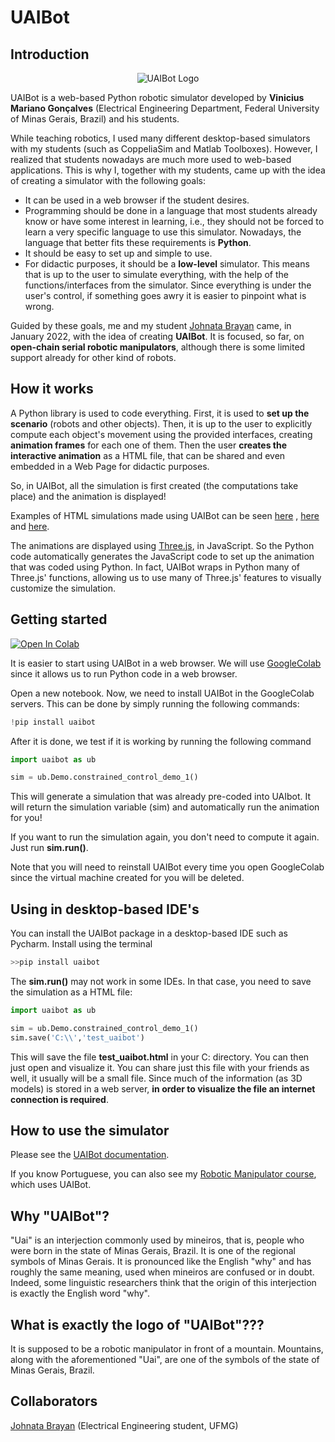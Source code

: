 

<h1>UAIBot</h1>

<h2>Introduction</h2>

<p align="center">
    <img src="https://viniciusmgn.github.io/aulas_manipuladores/presentation/images/aula1/logouaibot.svg" alt="UAIBot Logo"/>
</p>

UAIBot is a web-based Python robotic simulator developed by <strong>Vinicius Mariano Gonçalves</strong>  (Electrical Engineering Department, Federal University of Minas Gerais, Brazil) and his students. 

While teaching robotics, I used many different desktop-based simulators with my students (such as CoppeliaSim and Matlab Toolboxes). However, I realized that students nowadays are much more used to web-based applications. This is why I, together with my students, came up with the idea of creating a simulator with the following goals:

<ul>
  <li>It can be used in a web browser if the student desires.</li>
  <li>Programming should be done in a language that most students already know or have some interest in learning, i.e., they should not be forced to learn a very specific language to use this simulator. Nowadays, the language that better fits these requirements is <strong>Python</strong>.  </li>
  <li>It should be easy to set up and simple to use.</li>
  <li>For didactic purposes, it should be a <strong>low-level</strong> simulator. This means that is up to the user to simulate everything, with the help of the functions/interfaces from the simulator. Since everything is under the user's control, if something goes awry it is easier to pinpoint what is wrong.</li>
  
</ul>

Guided by these goals, me and my student [Johnata Brayan](http://setpointcapybara.com/site/) came, in January 2022,  with the idea of creating <strong>UAIBot</strong>.
It is focused, so far, on <strong>open-chain serial robotic manipulators</strong>, although there is some limited support already for other kind of robots.

<h2>How it works</h2>

A Python library is used to code everything. First, it is used to <strong>set up the scenario</strong> (robots and other objects). Then, it is up to the user to explicitly compute each object's movement using the provided interfaces, creating <strong>animation frames</strong> for each one of them.  Then the user <strong> creates the interactive animation</strong> as a HTML file, that can be shared and even embedded in a Web Page for didactic purposes.

So, in UAIBot, all the simulation is first created (the computations take place) and the animation is displayed!

Examples of HTML simulations made using UAIBot can be seen [here](https://viniciusmgn.github.io/aulas_manipuladores/presentation/images/aula1/democontrole1.html) , [here](https://viniciusmgn.github.io/aulas_manipuladores/presentation/images/aula5/anim9.html) and [here](https://viniciusmgn.github.io/aulas_manipuladores/presentation/images/aula1/democontrole2.html).

The animations are displayed using [Three.js](https://threejs.org/), in JavaScript. So the Python code automatically generates the JavaScript code to set up the animation that was coded using Python. In fact, UAIBot wraps in Python many of Three.js' functions, allowing us to use many of Three.js' features to visually customize the simulation.

<h2>Getting started</h2>

[![Open In Colab](https://colab.research.google.com/assets/colab-badge.svg)](https://colab.research.google.com/drive/1i3sxpV_DvVr_WH3vPFoN-ZPSP0ktpFlx?usp=sharing)

It is easier to start using UAIBot in a web browser. We will use [GoogleColab](https://colab.research.google.com/) since it allows us to run Python code in a web browser.

Open a new notebook. Now, we need to install UAIBot in the GoogleColab servers. This can be done by simply running the following commands:

```python
!pip install uaibot
```

After it is done, we test if it is working by running the following command

```python
import uaibot as ub

sim = ub.Demo.constrained_control_demo_1()
```

This will generate a simulation that was already pre-coded into UAIbot. It will return the simulation variable (sim) and automatically run the animation for you!

If you want to run the simulation again, you don't need to compute it again. Just run <strong>sim.run()</strong>.

Note that you will need to reinstall UAIBot every time you open GoogleColab since the virtual machine created for you will be deleted.

<h2>Using in desktop-based IDE's</h2>

You can install the UAIBot package in a desktop-based IDE such as Pycharm. Install using the terminal

```python
>>pip install uaibot
```

The <strong>sim.run()</strong> may not work in some IDEs. In that case, you need to save the simulation as a HTML file:

```python
import uaibot as ub

sim = ub.Demo.constrained_control_demo_1()
sim.save('C:\\','test_uaibot')
```

This will save the file <strong>test_uaibot.html</strong> in your C: directory. You can then just open and visualize it. You can share just this file with your friends as well, it usually will be a small file. Since much of the information (as 3D models) is stored in a web server, <strong>in order to visualize the file an internet connection is required</strong>.

<h2>How to use the simulator</h2>

Please see the [UAIBot documentation](http://uaibot.github.io/).

If you know Portuguese, you can also see my [Robotic Manipulator course](https://viniciusmgn.github.io/aulas_manipuladores), which uses UAIBot.

<h2>Why "UAIBot"?</h2>

"Uai" is an interjection commonly used by mineiros, that is, people who were born in the state of Minas Gerais, Brazil. It is one of the regional symbols of Minas Gerais. It is pronounced like the English "why" and has roughly the same meaning, used when mineiros are confused or in doubt. Indeed, some linguistic researchers think that the origin of this interjection is exactly the English word "why".

<h2>What is exactly the logo of "UAIBot"???</h2>

It is supposed to be a robotic manipulator in front of a mountain. Mountains, along with the aforementioned "Uai", are one of the symbols of the state of Minas Gerais, Brazil. 

<h2>Collaborators</h2>

[Johnata Brayan](http://setpointcapybara.com/site/) (Electrical Engineering student, UFMG)






